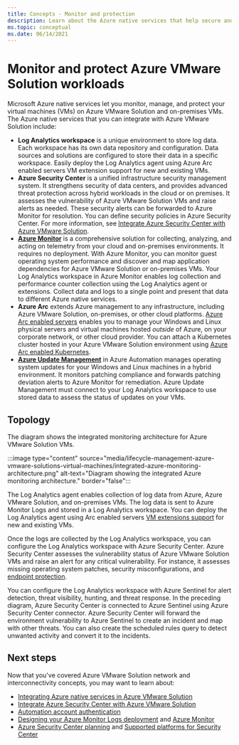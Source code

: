 ```yaml
---
title: Concepts - Monitor and protection
description: Learn about the Azure native services that help secure and protect your Azure VMware Solution workloads.
ms.topic: conceptual
ms.date: 06/14/2021
---
```


# Monitor and protect Azure VMware Solution workloads

Microsoft Azure native services let you monitor, manage, and protect your virtual machines (VMs) on Azure VMware Solution and on-premises VMs. The Azure native services that you can integrate with Azure VMware Solution include:

- **Log Analytics workspace** is a unique environment to store log data. Each workspace has its own data repository and configuration. Data sources and solutions are configured to store their data in a specific workspace. Easily deploy the Log Analytics agent using Azure Arc enabled servers VM extension support for new and existing VMs. 
- **Azure Security Center** is a unified infrastructure security management system. It strengthens security of data centers, and provides advanced threat protection across hybrid workloads in the cloud or on premises. It assesses the vulnerability of Azure VMware Solution VMs and raise alerts as needed. These security alerts can be forwarded to Azure Monitor for resolution. You can define security policies in Azure Security Center. For more information, see [Integrate Azure Security Center with Azure VMware Solution](azure-security-integration.md).
- **[Azure Monitor](../azure-monitor/vm/vminsights-enable-overview.md)** is a comprehensive solution for collecting, analyzing, and acting on telemetry from your cloud and on-premises environments. It requires no deployment. With Azure Monitor, you can monitor guest operating system performance and discover and map application dependencies for Azure VMware Solution or on-premises VMs. Your Log Analytics workspace in Azure Monitor enables log collection and performance counter collection using the Log Analytics agent or extensions. Collect data and logs to a single point and present that data to different Azure native services.
- **Azure Arc** extends Azure management to any infrastructure, including Azure VMware Solution, on-premises, or other cloud platforms. [Azure Arc enabled servers](../azure-arc/servers/overview.md) enables you to manage your Windows and Linux physical servers and virtual machines hosted *outside* of Azure, on your corporate network, or other cloud provider. You can attach a Kubernetes cluster hosted in your Azure VMware Solution environment using [Azure Arc enabled Kubernetes](../azure-arc/kubernetes/overview.md). 
- **[Azure Update Management](../automation/update-management/overview.md)** in Azure Automation manages operating system updates for your Windows and Linux machines in a hybrid environment. It monitors patching compliance and forwards patching deviation alerts to Azure Monitor for remediation. Azure Update Management must connect to your Log Analytics workspace to use stored data to assess the status of updates on your VMs. 
 


## Topology

The diagram shows the integrated monitoring architecture for Azure VMware Solution VMs.

:::image type="content" source="media/lifecycle-management-azure-vmware-solutions-virtual-machines/integrated-azure-monitoring-architecture.png" alt-text="Diagram showing the integrated Azure monitoring architecture." border="false":::

The Log Analytics agent enables collection of log data from Azure, Azure VMware Solution, and on-premises VMs. The log data is sent to Azure Monitor Logs and stored in a Log Analytics workspace. You can deploy the Log Analytics agent using Arc enabled servers [VM extensions support](../azure-arc/servers/manage-vm-extensions.md) for new and existing VMs. 

Once the logs are collected by the Log Analytics workspace, you can configure the Log Analytics workspace with Azure Security Center. Azure Security Center assesses the vulnerability status of Azure VMware Solution VMs and raise an alert for any critical  vulnerability. For instance, it assesses missing operating system patches, security misconfigurations, and [endpoint protection](../security-center/security-center-services.md).

You can configure the Log Analytics workspace with Azure Sentinel for alert detection, threat visibility, hunting, and threat response. In the preceding diagram, Azure Security Center is connected to Azure Sentinel using Azure Security Center connector. Azure Security Center will forward the environment vulnerability to Azure Sentinel to create an incident and map with other threats. You can also create the scheduled rules query to detect unwanted activity and convert it to the incidents.


## Next steps

Now that you've covered Azure VMware Solution network and interconnectivity concepts, you may want to learn about:

- [Integrating Azure native services in Azure VMware Solution](integrate-azure-native-services.md)
- [Integrate Azure Security Center with Azure VMware Solution](azure-security-integration.md)
- [Automation account authentication](../automation/automation-security-overview.md)
- [Designing your Azure Monitor Logs deployment](../azure-monitor/logs/design-logs-deployment.md) and [Azure Monitor](../azure-monitor/overview.md)
- [Azure Security Center planning](../security-center/security-center-planning-and-operations-guide.md) and [Supported platforms for Security Center](../security-center/security-center-os-coverage.md)


